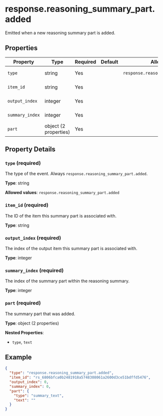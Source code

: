 # response.reasoning_summary_part.added

Emitted when a new reasoning summary part is added.

## Properties

| Property | Type | Required | Default | Allowed Values | Description |
| -------- | ---- | -------- | ------- | -------------- | ----------- |
| `type` | string | Yes |  | `response.reasoning_summary_part.added` | The type of the event. Always `response.reasoning_summary_part.added`. <br>  |
| `item_id` | string | Yes |  |  | The ID of the item this summary part is associated with. <br>  |
| `output_index` | integer | Yes |  |  | The index of the output item this summary part is associated with. <br>  |
| `summary_index` | integer | Yes |  |  | The index of the summary part within the reasoning summary. <br>  |
| `part` | object (2 properties) | Yes |  |  | The summary part that was added. <br>  |

## Property Details

### `type` (required)

The type of the event. Always `response.reasoning_summary_part.added`.


**Type**: string

**Allowed values**: `response.reasoning_summary_part.added`

### `item_id` (required)

The ID of the item this summary part is associated with.


**Type**: string

### `output_index` (required)

The index of the output item this summary part is associated with.


**Type**: integer

### `summary_index` (required)

The index of the summary part within the reasoning summary.


**Type**: integer

### `part` (required)

The summary part that was added.


**Type**: object (2 properties)

**Nested Properties**:

* `type`, `text`

## Example

```json
{
  "type": "response.reasoning_summary_part.added",
  "item_id": "rs_6806bfca0b2481918a5748308061a2600d3ce51bdffd5476",
  "output_index": 0,
  "summary_index": 0,
  "part": {
    "type": "summary_text",
    "text": ""
  }
}

```


